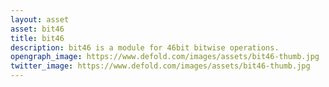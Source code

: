 ```yaml
---
layout: asset
asset: bit46
title: bit46
description: bit46 is a module for 46bit bitwise operations.
opengraph_image: https://www.defold.com/images/assets/bit46-thumb.jpg
twitter_image: https://www.defold.com/images/assets/bit46-thumb.jpg
---
```

